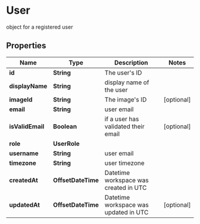 

# User

object for a registered user

## Properties

| Name | Type | Description | Notes |
|------------ | ------------- | ------------- | -------------|
|**id** | **String** | The user&#39;s ID |  |
|**displayName** | **String** | display name of the user |  |
|**imageId** | **String** | The image&#39;s ID |  [optional] |
|**email** | **String** | user email |  |
|**isValidEmail** | **Boolean** | if a user has validated their email |  [optional] |
|**role** | **UserRole** |  |  |
|**username** | **String** | user email |  |
|**timezone** | **String** | user timezone |  |
|**createdAt** | **OffsetDateTime** | Datetime workspace was created in UTC |  |
|**updatedAt** | **OffsetDateTime** | Datetime workspace was updated in UTC |  [optional] |



